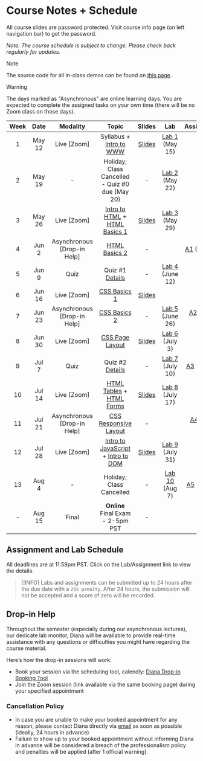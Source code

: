<!-- markdownlint-disable -->
# Course Notes + Schedule

All course slides are password protected. Visit course info page (on left navigation bar) to get the password.

*Note: The course schedule is subject to change. Please check back regularly for updates.*

> [!NOTE]
> The source code for all in-class demos can be found on [this page](https://github.com/Parsa-Rajabi/CIS145/tree/main/docs/code-demos/).

> [!WARNING]
> The days marked as "Asynchronous" are online learning days. You are expected to complete the assigned tasks on your own time (there will be no Zoom class on those days). 

| **Week** | **Date** |        **Modality**         |                                 **Topic**                                 |              **Slides**               |            **Lab**            |          **Assignment**           |
| :------: | :------: | :-------------------------: | :-----------------------------------------------------------------------: | :-----------------------------------: | :---------------------------: | :-------------------------------: |
|    1     |  May 12  |         Live [Zoom]         |                Syllabus + [Intro to WWW](-intro-to-www.md)                | [Slides](http://tiny.cc/145-SU25-W1)  | [Lab 1](labs/L1.md) (May 15)  |                                   |
|    2     |  May 19  |              -              |              Holiday; Class Cancelled - Quiz #0 due (May 20)              |                   -                   | [Lab 2](labs/L2.md) (May 22)  |                                   |
|    3     |  May 26  |         Live [Zoom]         |  [Intro to HTML](-intro-to-html.md) + [HTML Basics 1](-html-basics-1.md)  | [Slides](http://tiny.cc/145-SU25-W3)  | [Lab 3](labs/L3.md) (May 29)  |                                   |
|    4     |  Jun 2   | Asynchronous [Drop-in Help] |                    [HTML Basics 2](-html-basics-2.md)                     |                   -                   |                               | [A1](assignments/A1.md) (June 3)  |
|    5     |  Jun 9   |            Quiz             |                      Quiz #1  [Details](quizzes.md)                       |                   -                   | [Lab 4](labs/L4.md) (June 12) |                                   |
|    6     |  Jun 16  |         Live [Zoom]         |                     [CSS Basics 1](-css-basics-1.md)                      | [Slides](http://tiny.cc/145-SU25-W6)  |                               |                                   |
|    7     |  Jun 23  | Asynchronous [Drop-in Help] |                     [CSS Basics 2](-css-basics-2.md)                      |                   -                   | [Lab 5](labs/L5.md) (June 26) | [A2](assignments/A2.md) (June 24) |
|    8     |  Jun 30  |         Live [Zoom]         |                  [CSS Page Layout](-css-page-layout.md)                   | [Slides](http://tiny.cc/145-SU25-W8)  | [Lab 6](labs/L6.md) (July 3)  |                                   |
|    9     |  Jul 7   |            Quiz             |                      Quiz #2  [Details](quizzes.md)                       |                   -                   | [Lab 7](labs/L7.md) (July 10) | [A3](assignments/A3.md) (July 8)  |
|    10    |  Jul 14  |         Live [Zoom]         |       [HTML Tables](-html-tables.md) + [HTML Forms](-html-forms.md)       | [Slides](http://tiny.cc/145-SU25-W10) | [Lab 8](labs/L8.md) (July 17) |                                   |
|    11    |  Jul 21  | Asynchronous [Drop-in Help] |                [CSS Responsive Layout](-responsive-web.md)                |                   -                   |                               | [A4](assignments/A4.md) (July 22) |
|    12    |  Jul 28  |         Live [Zoom]         | [Intro to JavaScript](-intro-to-js.md) + [Intro to DOM](-intro-to-dom.md) | [Slides](http://tiny.cc/145-SU25-W12) | [Lab 9](labs/L9.md) (July 31) |                                   |
|    13    |  Aug 4   |              -              |                         Holiday; Class Cancelled                          |                   -                   | [Lab 10](labs/L10.md) (Aug 7) |  [A5](assignments/A5.md) (Aug 5)  |
|    -     |  Aug 15  |            Final            |                     **Online** Final Exam - 2-5pm PST                     |                   -                   |                               |                                   |

## Assignment and Lab Schedule

All deadlines are at 11:59pm PST. Click on the Lab/Assignment link to view the details.

> [!INFO]
> Labs and assignments can be submitted up to 24 hours after the due date with a `25% penalty`. After 24 hours, the submission will not be accepted and a score of zero will be recorded. 

## Drop-in Help

Throughout the semester (especially during our asynchronous lectures), our dedicate lab monitor, Diana will be available to provide real-time assistance with any questions or difficulties you might have regarding the course material.

Here’s how the drop-in sessions will work:
- Book your session via the scheduling tool, calendly: [Diana Drop-in Booking Tool](https://calendly.com/diana-emal-student/diana-s-office-hours)
- Join the Zoom session (link available via the same booking page) during your specified appointment 

### Cancellation Policy
- In case you are unable to make your booked appointment for any reason, please contact Diana directly via [email](mailto:Diana.Emal@student.ufv.ca) as soon as possible (ideally, 24 hours in advance)
- Failure to show up to your booked appointment without informing Diana in advance will be considered a breach of the professionalism policy and penalties will be applied (after 1 official warning).

